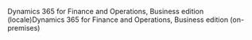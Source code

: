 <span data-ttu-id="7d097-101">Dynamics 365 for Finance and Operations, Business edition (locale)</span><span class="sxs-lookup"><span data-stu-id="7d097-101">Dynamics 365 for Finance and Operations, Business edition (on-premises)</span></span>
